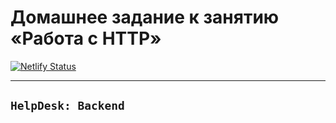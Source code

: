 # Домашнее задание к занятию «Работа с HTTP»

[![Netlify Status](https://api.netlify.com/api/v1/badges/44bc38e6-ad76-4214-9919-4db4b32adb8e/deploy-status)](https://app.netlify.com/sites/ahj-7/deploys)

---

## `HelpDesk: Backend`
